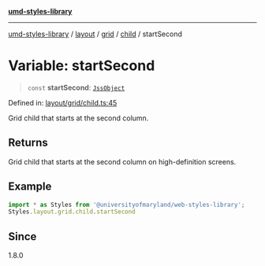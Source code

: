 [**umd-styles-library**](../../../../../../README.md)

***

[umd-styles-library](../../../../../../modules.md) / [layout](../../../../../README.md) / [grid](../../../README.md) / [child](../README.md) / startSecond

# Variable: startSecond

> `const` **startSecond**: [`JssObject`](../../../../../../utilities/namespaces/transform/type-aliases/JssObject.md)

Defined in: [layout/grid/child.ts:45](https://github.com/UMD-Digital/design-system/blob/ed6189804bf5f4c4fcbe5325b54aac33ac48d614/packages/styles/source/layout/grid/child.ts#L45)

Grid child that starts at the second column.

## Returns

Grid child that starts at the second column on high-definition screens.

## Example

```typescript
import * as Styles from '@universityofmaryland/web-styles-library';
Styles.layout.grid.child.startSecond
```

## Since

1.8.0
